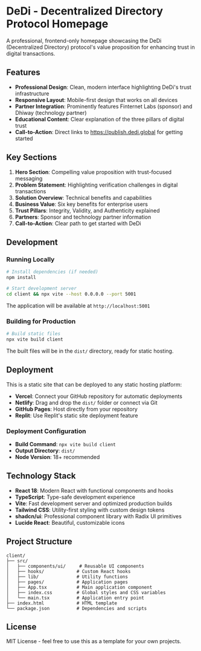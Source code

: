 # DeDi - Decentralized Directory Protocol Homepage

A professional, frontend-only homepage showcasing the DeDi (Decentralized Directory) protocol's value proposition for enhancing trust in digital transactions.

## Features

- **Professional Design**: Clean, modern interface highlighting DeDi's trust infrastructure
- **Responsive Layout**: Mobile-first design that works on all devices
- **Partner Integration**: Prominently features Finternet Labs (sponsor) and Dhiway (technology partner)
- **Educational Content**: Clear explanation of the three pillars of digital trust
- **Call-to-Action**: Direct links to https://publish.dedi.global for getting started

## Key Sections

1. **Hero Section**: Compelling value proposition with trust-focused messaging
2. **Problem Statement**: Highlighting verification challenges in digital transactions
3. **Solution Overview**: Technical benefits and capabilities
4. **Business Value**: Six key benefits for enterprise users
5. **Trust Pillars**: Integrity, Validity, and Authenticity explained
6. **Partners**: Sponsor and technology partner information
7. **Call-to-Action**: Clear path to get started with DeDi

## Development

### Running Locally

```bash
# Install dependencies (if needed)
npm install

# Start development server
cd client && npx vite --host 0.0.0.0 --port 5001
```

The application will be available at `http://localhost:5001`

### Building for Production

```bash
# Build static files
npx vite build client
```

The built files will be in the `dist/` directory, ready for static hosting.

## Deployment

This is a static site that can be deployed to any static hosting platform:

- **Vercel**: Connect your GitHub repository for automatic deployments
- **Netlify**: Drag and drop the `dist/` folder or connect via Git
- **GitHub Pages**: Host directly from your repository
- **Replit**: Use Replit's static site deployment feature

### Deployment Configuration

- **Build Command**: `npx vite build client`
- **Output Directory**: `dist/`
- **Node Version**: 18+ recommended

## Technology Stack

- **React 18**: Modern React with functional components and hooks
- **TypeScript**: Type-safe development experience
- **Vite**: Fast development server and optimized production builds
- **Tailwind CSS**: Utility-first styling with custom design tokens
- **shadcn/ui**: Professional component library with Radix UI primitives
- **Lucide React**: Beautiful, customizable icons

## Project Structure

```
client/
├── src/
│   ├── components/ui/     # Reusable UI components
│   ├── hooks/            # Custom React hooks
│   ├── lib/              # Utility functions
│   ├── pages/            # Application pages
│   ├── App.tsx           # Main application component
│   ├── index.css         # Global styles and CSS variables
│   └── main.tsx          # Application entry point
├── index.html            # HTML template
└── package.json          # Dependencies and scripts
```

## License

MIT License - feel free to use this as a template for your own projects.